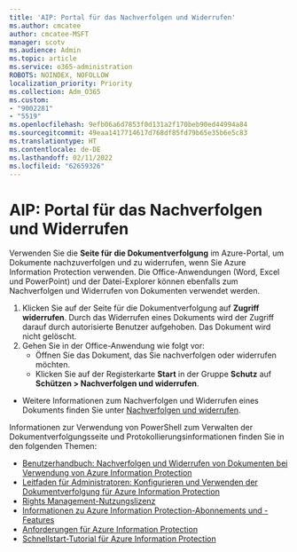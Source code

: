 ```yaml
---
title: 'AIP: Portal für das Nachverfolgen und Widerrufen'
ms.author: cmcatee
author: cmcatee-MSFT
manager: scotv
ms.audience: Admin
ms.topic: article
ms.service: o365-administration
ROBOTS: NOINDEX, NOFOLLOW
localization_priority: Priority
ms.collection: Adm_O365
ms.custom:
- "9002281"
- "5519"
ms.openlocfilehash: 9efb06a6d7853f0d131a2f170beb90ed44994a84
ms.sourcegitcommit: 49eaa1417714617d768df85fd79b65e35b6e5c83
ms.translationtype: HT
ms.contentlocale: de-DE
ms.lasthandoff: 02/11/2022
ms.locfileid: "62659326"
---
```

# <a name="aip-track-and-revoke-portal"></a>AIP: Portal für das Nachverfolgen und Widerrufen

Verwenden Sie die **Seite für die Dokumentverfolgung** im Azure-Portal, um Dokumente nachzuverfolgen und zu widerrufen, wenn Sie Azure Information Protection verwenden. Die Office-Anwendungen (Word, Excel und PowerPoint) und der Datei-Explorer können ebenfalls zum Nachverfolgen und Widerrufen von Dokumenten verwendet werden.

1. Klicken Sie auf der Seite für die Dokumentverfolgung auf **Zugriff widerrufen**. Durch das Widerrufen eines Dokuments wird der Zugriff darauf durch autorisierte Benutzer aufgehoben. Das Dokument wird nicht gelöscht.
2. Gehen Sie in der Office-Anwendung wie folgt vor:
    - Öffnen Sie das Dokument, das Sie nachverfolgen oder widerrufen möchten.
    - Klicken Sie auf der Registerkarte **Start** in der Gruppe **Schutz** auf **Schützen > Nachverfolgen und widerrufen**.

- Weitere Informationen zum Nachverfolgen und Widerrufen eines Dokuments finden Sie unter [Nachverfolgen und widerrufen](https://docs.microsoft.com/azure/information-protection/rms-client/client-track-revoke).

Informationen zur Verwendung von PowerShell zum Verwalten der Dokumentverfolgungsseite und Protokollierungsinformationen finden Sie in den folgenden Themen:
- [Benutzerhandbuch: Nachverfolgen und Widerrufen von Dokumenten bei Verwendung von Azure Information Protection](https://docs.microsoft.com/azure/information-protection/rms-client/client-track-revoke)
- [Leitfaden für Administratoren: Konfigurieren und Verwenden der Dokumentverfolgung für Azure Information Protection](https://docs.microsoft.com/azure/information-protection/rms-client/client-admin-guide-document-tracking)
- [Rights Management-Nutzungslizenz](https://docs.microsoft.com/azure/information-protection/configure-usage-rights#rights-management-use-license)
- [Informationen zu Azure Information Protection-Abonnements und -Features](https://azure.microsoft.com/pricing/details/information-protection)
- [Anforderungen für Azure Information Protection](https://docs.microsoft.com/azure/information-protection/get-started/requirements)
- [Schnellstart-Tutorial für Azure Information Protection](https://docs.microsoft.com/azure/information-protection/get-started/infoprotect-quick-start-tutorial)
